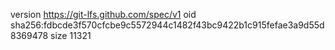 version https://git-lfs.github.com/spec/v1
oid sha256:fdbcde3f570cfcbe9c5572944c1482f43bc9422b1c915fefae3a9d55d8369478
size 11321
